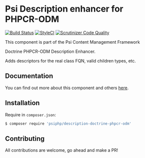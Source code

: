 # Psi Description enhancer for PHPCR-ODM

[![Build Status](https://travis-ci.org/psiphp/description-doctrine-phpcr-odm.svg?branch=master)](https://travis-ci.org/psiphp/description-doctrine-phpcr-odm)
[![StyleCI](https://styleci.io/repos/67831603/shield)](https://styleci.io/repos/67831603)
[![Scrutinizer Code
Quality](https://scrutinizer-ci.com/g/psiphp/content-type/badges/quality-score.png?b=master)](https://scrutinizer-ci.com/g/psiphp/description-doctrine-phpcr-odm/?branch=master)

This component is part of the Psi Content Management Framework

Doctrine PHPCR-ODM Description Enhancer.

Adds descriptors for the real class FQN, valid children types, etc.

## Documentation

You can find out more about this component and others
[here](https://psiphp.readthedocs.io/en/latest/components/description-doctrine-phpcr-odm/docs/index.html).

## Installation

Require in `composer.json`:

```bash
$ composer require 'psiphp/description-doctrine-phpcr-odm'
```

## Contributing

All contributions are welcome, go ahead and make a PR!
